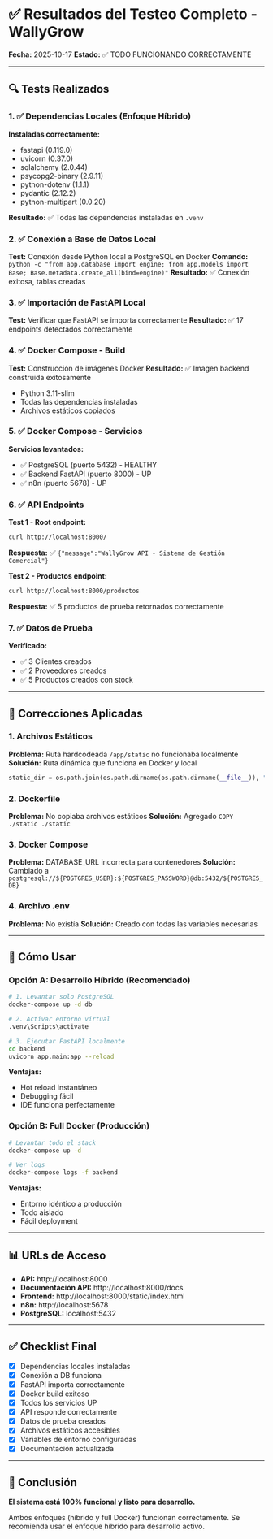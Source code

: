 # ✅ Resultados del Testeo Completo - WallyGrow

**Fecha:** 2025-10-17
**Estado:** ✅ TODO FUNCIONANDO CORRECTAMENTE

---

## 🔍 Tests Realizados

### 1. ✅ Dependencias Locales (Enfoque Híbrido)

**Instaladas correctamente:**
- fastapi (0.119.0)
- uvicorn (0.37.0)
- sqlalchemy (2.0.44)
- psycopg2-binary (2.9.11)
- python-dotenv (1.1.1)
- pydantic (2.12.2)
- python-multipart (0.0.20)

**Resultado:** ✅ Todas las dependencias instaladas en `.venv`

### 2. ✅ Conexión a Base de Datos Local

**Test:** Conexión desde Python local a PostgreSQL en Docker
**Comando:** `python -c "from app.database import engine; from app.models import Base; Base.metadata.create_all(bind=engine)"`
**Resultado:** ✅ Conexión exitosa, tablas creadas

### 3. ✅ Importación de FastAPI Local

**Test:** Verificar que FastAPI se importa correctamente
**Resultado:** ✅ 17 endpoints detectados correctamente

### 4. ✅ Docker Compose - Build

**Test:** Construcción de imágenes Docker
**Resultado:** ✅ Imagen backend construida exitosamente
- Python 3.11-slim
- Todas las dependencias instaladas
- Archivos estáticos copiados

### 5. ✅ Docker Compose - Servicios

**Servicios levantados:**
- ✅ PostgreSQL (puerto 5432) - HEALTHY
- ✅ Backend FastAPI (puerto 8000) - UP
- ✅ n8n (puerto 5678) - UP

### 6. ✅ API Endpoints

**Test 1 - Root endpoint:**
```bash
curl http://localhost:8000/
```
**Respuesta:** ✅ `{"message":"WallyGrow API - Sistema de Gestión Comercial"}`

**Test 2 - Productos endpoint:**
```bash
curl http://localhost:8000/productos
```
**Respuesta:** ✅ 5 productos de prueba retornados correctamente

### 7. ✅ Datos de Prueba

**Verificado:**
- ✅ 3 Clientes creados
- ✅ 2 Proveedores creados
- ✅ 5 Productos creados con stock

---

## 🔧 Correcciones Aplicadas

### 1. Archivos Estáticos
**Problema:** Ruta hardcodeada `/app/static` no funcionaba localmente
**Solución:** Ruta dinámica que funciona en Docker y local
```python
static_dir = os.path.join(os.path.dirname(os.path.dirname(__file__)), "static")
```

### 2. Dockerfile
**Problema:** No copiaba archivos estáticos
**Solución:** Agregado `COPY ./static ./static`

### 3. Docker Compose
**Problema:** DATABASE_URL incorrecta para contenedores
**Solución:** Cambiado a `postgresql://${POSTGRES_USER}:${POSTGRES_PASSWORD}@db:5432/${POSTGRES_DB}`

### 4. Archivo .env
**Problema:** No existía
**Solución:** Creado con todas las variables necesarias

---

## 🚀 Cómo Usar

### Opción A: Desarrollo Híbrido (Recomendado)

```bash
# 1. Levantar solo PostgreSQL
docker-compose up -d db

# 2. Activar entorno virtual
.venv\Scripts\activate

# 3. Ejecutar FastAPI localmente
cd backend
uvicorn app.main:app --reload
```

**Ventajas:**
- Hot reload instantáneo
- Debugging fácil
- IDE funciona perfectamente

### Opción B: Full Docker (Producción)

```bash
# Levantar todo el stack
docker-compose up -d

# Ver logs
docker-compose logs -f backend
```

**Ventajas:**
- Entorno idéntico a producción
- Todo aislado
- Fácil deployment

---

## 📊 URLs de Acceso

- **API:** http://localhost:8000
- **Documentación API:** http://localhost:8000/docs
- **Frontend:** http://localhost:8000/static/index.html
- **n8n:** http://localhost:5678
- **PostgreSQL:** localhost:5432

---

## ✅ Checklist Final

- [x] Dependencias locales instaladas
- [x] Conexión a DB funciona
- [x] FastAPI importa correctamente
- [x] Docker build exitoso
- [x] Todos los servicios UP
- [x] API responde correctamente
- [x] Datos de prueba creados
- [x] Archivos estáticos accesibles
- [x] Variables de entorno configuradas
- [x] Documentación actualizada

---

## 🎯 Conclusión

**El sistema está 100% funcional y listo para desarrollo.**

Ambos enfoques (híbrido y full Docker) funcionan correctamente.
Se recomienda usar el enfoque híbrido para desarrollo activo.

